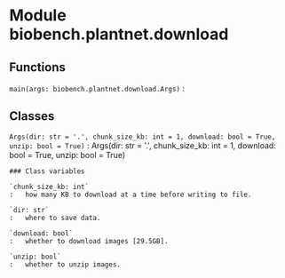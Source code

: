 Module biobench.plantnet.download
=================================

Functions
---------

`main(args: biobench.plantnet.download.Args)`
:   

Classes
-------

`Args(dir: str = '.', chunk_size_kb: int = 1, download: bool = True, unzip: bool = True)`
:   Args(dir: str = '.', chunk_size_kb: int = 1, download: bool = True, unzip: bool = True)

    ### Class variables

    `chunk_size_kb: int`
    :   how many KB to download at a time before writing to file.

    `dir: str`
    :   where to save data.

    `download: bool`
    :   whether to download images [29.5GB].

    `unzip: bool`
    :   whether to unzip images.